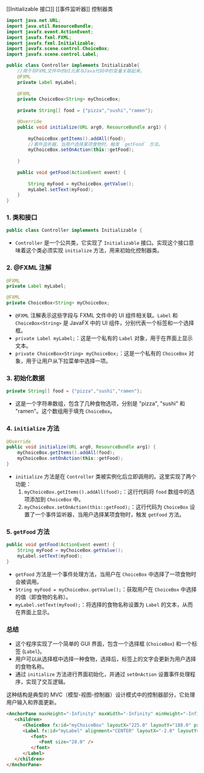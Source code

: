 [[Initializable 接口]]
[[事件监听器]]
控制器类
```java
import java.net.URL;
import java.util.ResourceBundle;
import javafx.event.ActionEvent;
import javafx.fxml.FXML;
import javafx.fxml.Initializable;
import javafx.scene.control.ChoiceBox;
import javafx.scene.control.Label;

public class Controller implements Initializable{
	//用于将FXML文件中的UI元素与Java代码中的变量关联起来。
	@FXML
	private Label myLabel;
	
	@FXML
	private ChoiceBox<String> myChoiceBox;
	
	private String[] food = {"pizza","sushi","ramen"};

	@Override
	public void initialize(URL arg0, ResourceBundle arg1) {
		
		myChoiceBox.getItems().addAll(food);
		//事件监听器，当用户选择某项食物时，触发 `getFood` 方法。
		myChoiceBox.setOnAction(this::getFood);
		
	}
	
	public void getFood(ActionEvent event) {
		
		String myFood = myChoiceBox.getValue();
		myLabel.setText(myFood);
	}
}
```

### 1. 类和接口
```java
public class Controller implements Initializable {
```
- `Controller` 是一个公共类，它实现了 `Initializable` 接口。实现这个接口意味着这个类必须实现 `initialize` 方法，用来初始化控制器类。

### 2. @FXML 注解
```java
@FXML
private Label myLabel;

@FXML
private ChoiceBox<String> myChoiceBox;
```
- `@FXML` 注解表示这些字段与 FXML 文件中的 UI 组件相关联。`Label` 和 `ChoiceBox<String>` 是 JavaFX 中的 UI 组件，分别代表一个标签和一个选择框。
- `private Label myLabel;`：这是一个私有的 `Label` 对象，用于在界面上显示文本。
- `private ChoiceBox<String> myChoiceBox;`：这是一个私有的 `ChoiceBox` 对象，用于让用户从下拉菜单中选择一项。

### 3. 初始化数据
```java
private String[] food = {"pizza","sushi","ramen"};
```
- 这是一个字符串数组，包含了几种食物选项，分别是 "pizza", "sushi" 和 "ramen"。这个数组用于填充 `ChoiceBox`。

### 4. `initialize` 方法
```java
@Override
public void initialize(URL arg0, ResourceBundle arg1) {
	myChoiceBox.getItems().addAll(food);
	myChoiceBox.setOnAction(this::getFood);
}
```
- `initialize` 方法是在 `Controller` 类被实例化后立即调用的。这里实现了两个功能：
  1. `myChoiceBox.getItems().addAll(food);`：这行代码将 `food` 数组中的选项添加到 `ChoiceBox` 中。
  2. `myChoiceBox.setOnAction(this::getFood);`：这行代码为 `ChoiceBox` 设置了一个事件监听器，当用户选择某项食物时，触发 `getFood` 方法。

### 5. `getFood` 方法
```java
public void getFood(ActionEvent event) {
	String myFood = myChoiceBox.getValue();
	myLabel.setText(myFood);
}
```
- `getFood` 方法是一个事件处理方法，当用户在 `ChoiceBox` 中选择了一项食物时会被调用。
- `String myFood = myChoiceBox.getValue();`：获取用户在 `ChoiceBox` 中选择的值（即食物的名称）。
- `myLabel.setText(myFood);`：将选择的食物名称设置为 `Label` 的文本，从而在界面上显示。

### 总结
- 这个程序实现了一个简单的 GUI 界面，包含一个选择框 (`ChoiceBox`) 和一个标签 (`Label`)。
- 用户可以从选择框中选择一种食物，选择后，标签上的文字会更新为用户选择的食物名称。
- 通过 `initialize` 方法进行界面初始化，并通过 `setOnAction` 设置事件处理程序，实现了交互逻辑。

这种结构是典型的 MVC（模型-视图-控制器）设计模式中的控制器部分，它处理用户输入和界面更新。

```html
<AnchorPane maxHeight="-Infinity" maxWidth="-Infinity" minHeight="-Infinity" minWidth="-Infinity" prefHeight="400.0" prefWidth="600.0" xmlns="http://javafx.com/javafx/15.0.1" xmlns:fx="http://javafx.com/fxml/1" fx:controller="application.Controller">
   <children>
      <ChoiceBox fx:id="myChoiceBox" layoutX="225.0" layoutY="188.0" prefWidth="150.0" />
      <Label fx:id="myLabel" alignment="CENTER" layoutX="-2.0" layoutY="94.0" prefHeight="17.0" prefWidth="600.0" text="Select what you want to eat">
         <font>
            <Font size="28.0" />
         </font>
      </Label>
   </children>
</AnchorPane>
```
